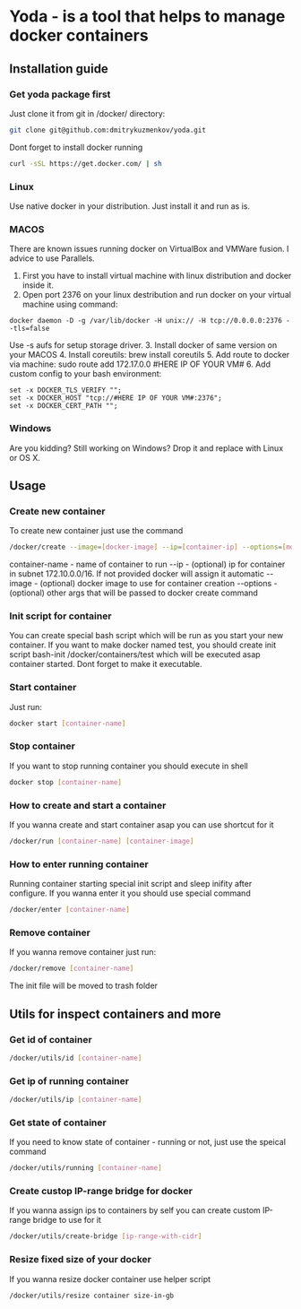 # Yoda - is a tool that helps to manage docker containers
## Installation guide

### Get yoda package first

Just clone it from git in /docker/ directory:
```bash
git clone git@github.com:dmitrykuzmenkov/yoda.git
```

Dont forget to install docker running

```bash
curl -sSL https://get.docker.com/ | sh
```

### Linux
Use native docker in your distribution. Just install it and run as is.

### MACOS
There are known issues running docker on VirtualBox and VMWare fusion. I advice to use Parallels.

1. First you have to install virtual machine with linux distribution and docker inside it.
2. Open port 2376 on your linux destribution and run docker on your virtual machine using command:
```
docker daemon -D -g /var/lib/docker -H unix:// -H tcp://0.0.0.0:2376 --tls=false
```
Use -s aufs for setup storage driver.
3. Install docker of same version on your MACOS
4. Install coreutils: brew install coreutils
5. Add route to docker via machine: sudo route add 172.17.0.0 #HERE IP OF YOUR VM#
6. Add custom config to your bash environment:
```
set -x DOCKER_TLS_VERIFY "";
set -x DOCKER_HOST "tcp://#HERE IP OF YOUR VM#:2376";
set -x DOCKER_CERT_PATH "";
```

### Windows
Are you kidding? Still working on Windows? Drop it and replace with Linux or OS X.

## Usage

### Create new container

To create new container just use the command
```bash
/docker/create --image=[docker-image] --ip=[container-ip] --options=[more-docker-args] [container-name]
```

container-name - name of container to run
--ip - (optional) ip for container in subnet 172.10.0.0/16. If not provided docker will assign it automatic
--image - (optional) docker image to use for container creation
--options - (optional) other args that will be passed to docker create command

### Init script for container

You can create special bash script which will be run as you start your new container.
If you want to make docker named test, you should create init script bash-init /docker/containers/test which will be executed asap container started.
Dont forget to make it executable.

### Start container

Just run:
```bash
docker start [container-name]
```

### Stop container

If you want to stop running container you should execute in shell
```bash
docker stop [container-name]
```

### How to create and start a container

If you wanna create and start container asap you can use shortcut for it
```bash
/docker/run [container-name] [container-image]
```

### How to enter running container

Running container starting special init script and sleep inifity after configure. If you wanna enter it you should use special command
```bash
/docker/enter [container-name]
```

### Remove container

If you wanna remove container just run:
```bash
/docker/remove [container-name]
```
The init file will be moved to trash folder

## Utils for inspect containers and more

### Get id of container
```bash
/docker/utils/id [container-name]
```

### Get ip of running container

```bash
/docker/utils/ip [container-name]
```

### Get state of container

If you need to know state of container - running or not, just use the speical command

```bash
/docker/utils/running [container-name]
```

### Create custop IP-range bridge for docker

If you wanna assign ips to containers by self you can create custom IP-range bridge to use for it

```bash
/docker/utils/create-bridge [ip-range-with-cidr]
```

### Resize fixed size of your docker

If you wanna resize docker container use helper script
```bash
/docker/utils/resize container size-in-gb
```
